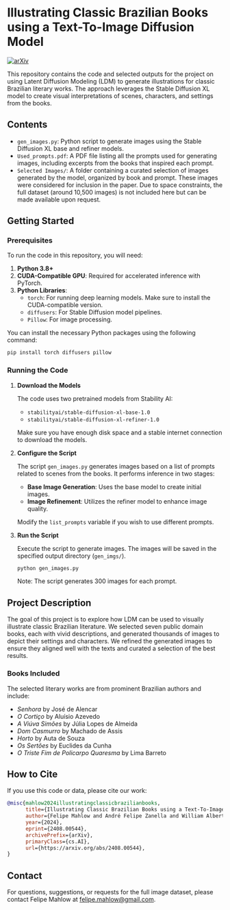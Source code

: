 # Illustrating Classic Brazilian Books using a Text-To-Image Diffusion Model

[![arXiv](https://img.shields.io/badge/arXiv-2408.00544-b31b1b.svg)](https://arxiv.org/abs/2408.00544)

This repository contains the code and selected outputs for the project on using Latent Diffusion Modeling (LDM) to generate illustrations for classic Brazilian literary works. The approach leverages the Stable Diffusion XL model to create visual interpretations of scenes, characters, and settings from the books.

## Contents

- `gen_images.py`: Python script to generate images using the Stable Diffusion XL base and refiner models.
- `Used_prompts.pdf`: A PDF file listing all the prompts used for generating images, including excerpts from the books that inspired each prompt.
- `Selected Images/`: A folder containing a curated selection of images generated by the model, organized by book and prompt. These images were considered for inclusion in the paper. Due to space constraints, the full dataset (around 10,500 images) is not included here but can be made available upon request.

## Getting Started

### Prerequisites

To run the code in this repository, you will need:

1. **Python 3.8+**
2. **CUDA-Compatible GPU**: Required for accelerated inference with PyTorch.
3. **Python Libraries**:
   - `torch`: For running deep learning models. Make sure to install the CUDA-compatible version.
   - `diffusers`: For Stable Diffusion model pipelines.
   - `Pillow`: For image processing.

You can install the necessary Python packages using the following command:

```bash
pip install torch diffusers pillow
```

### Running the Code

1. **Download the Models**

   The code uses two pretrained models from Stability AI:
   - `stabilityai/stable-diffusion-xl-base-1.0`
   - `stabilityai/stable-diffusion-xl-refiner-1.0`

   Make sure you have enough disk space and a stable internet connection to download the models.

2. **Configure the Script**

   The script `gen_images.py` generates images based on a list of prompts related to scenes from the books. It performs inference in two stages:
   - **Base Image Generation**: Uses the base model to create initial images.
   - **Image Refinement**: Utilizes the refiner model to enhance image quality.

   Modify the `list_prompts` variable if you wish to use different prompts.

3. **Run the Script**

   Execute the script to generate images. The images will be saved in the specified output directory (`gen_imgs/`).

   ```bash
   python gen_images.py
   ```

   Note: The script generates 300 images for each prompt.

## Project Description

The goal of this project is to explore how LDM can be used to visually illustrate classic Brazilian literature. We selected seven public domain books, each with vivid descriptions, and generated thousands of images to depict their settings and characters. We refined the generated images to ensure they aligned well with the texts and curated a selection of the best results.

### Books Included

The selected literary works are from prominent Brazilian authors and include:
- *Senhora* by José de Alencar
- *O Cortiço* by Aluísio Azevedo
- *A Viúva Simões* by Júlia Lopes de Almeida
- *Dom Casmurro* by Machado de Assis
- *Horto* by Auta de Souza
- *Os Sertões* by Euclides da Cunha
- *O Triste Fim de Policarpo Quaresma* by Lima Barreto

## How to Cite

If you use this code or data, please cite our work:

```bibtex
@misc{mahlow2024illustratingclassicbrazilianbooks,
      title={Illustrating Classic Brazilian Books using a Text-To-Image Diffusion Model}, 
      author={Felipe Mahlow and André Felipe Zanella and William Alberto Cruz Castañeda and Regilene Aparecida Sarzi-Ribeiro},
      year={2024},
      eprint={2408.00544},
      archivePrefix={arXiv},
      primaryClass={cs.AI},
      url={https://arxiv.org/abs/2408.00544}, 
}
```

## Contact

For questions, suggestions, or requests for the full image dataset, please contact Felipe Mahlow at [felipe.mahlow@gmail.com](mailto:felipe.mahlow@gmail.com).
